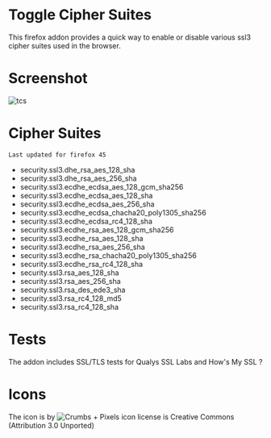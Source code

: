 # Toggle Cipher Suites

This firefox addon provides a quick way to enable or disable various ssl3 cipher suites used in the browser.


# Screenshot

![tcs](https://cloud.githubusercontent.com/assets/2903711/14580575/18425f3c-03c9-11e6-8edd-53584346920a.png)


# Cipher Suites  

	Last updated for firefox 45

-	security.ssl3.dhe_rsa_aes_128_sha
-	security.ssl3.dhe_rsa_aes_256_sha
-	security.ssl3.ecdhe_ecdsa_aes_128_gcm_sha256
-	security.ssl3.ecdhe_ecdsa_aes_128_sha
-	security.ssl3.ecdhe_ecdsa_aes_256_sha
-	security.ssl3.ecdhe_ecdsa_chacha20_poly1305_sha256
-	security.ssl3.ecdhe_ecdsa_rc4_128_sha
-	security.ssl3.ecdhe_rsa_aes_128_gcm_sha256
-	security.ssl3.ecdhe_rsa_aes_128_sha
-	security.ssl3.ecdhe_rsa_aes_256_sha
-	security.ssl3.ecdhe_rsa_chacha20_poly1305_sha256
-	security.ssl3.ecdhe_rsa_rc4_128_sha
-	security.ssl3.rsa_aes_128_sha
-	security.ssl3.rsa_aes_256_sha
-	security.ssl3.rsa_des_ede3_sha
-	security.ssl3.rsa_rc4_128_md5
-	security.ssl3.rsa_rc4_128_sha

# Tests 

The addon includes SSL/TLS tests for Qualys SSL Labs and How's My SSL ?

# Icons

The icon is by ![Crumbs + Pixels](https://www.iconfinder.com/Ikonografia) 
icon license is Creative Commons (Attribution 3.0 Unported) 

